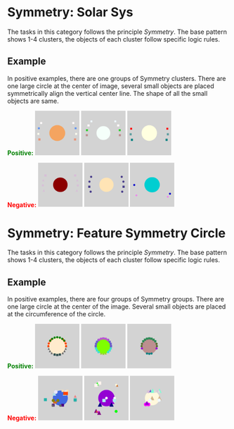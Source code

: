 # Symmetry: Solar Sys
The tasks in this category follows the principle _Symmetry_. The base pattern shows 1-4 clusters, 
the objects of each cluster follow specific logic rules.
## Example
In positive examples, there are one groups of Symmetry clusters. There are one large circle at the center of image,
several small objects are placed symmetrically align the vertical center line. 
The shape of all the small objects are same.
<p align="left">
  <span style="color: green; font-weight: bold;">Positive:</span>
  <img src="001_non_overlap_soloar_sys_shape_1/positive/00000.png" width="20%">
  <img src="001_non_overlap_soloar_sys_shape_1/positive/00001.png" width="20%">
  <img src="001_non_overlap_soloar_sys_shape_1/positive/00002.png" width="20%">

  <span style="color: red; font-weight: bold;">Negative:</span>
  <img src="001_non_overlap_soloar_sys_shape_1/negative/00000.png" width="20%">
  <img src="001_non_overlap_soloar_sys_shape_1/negative/00001.png" width="20%">
  <img src="001_non_overlap_soloar_sys_shape_1/negative/00002.png" width="20%">
</p>

# Symmetry: Feature Symmetry Circle
The tasks in this category follows the principle _Symmetry_. The base pattern shows 1-4 clusters, 
the objects of each cluster follow specific logic rules.
## Example
In positive examples, there are four groups of Symmetry groups. There are one large circle at the center of the image.
Several small objects are placed at the circumference of the circle.

<p align="left">
  <span style="color: green; font-weight: bold;">Positive:</span>
  <img src="120_feature_symmetry_circle_shape_color_size_count_4/positive/00000.png" width="20%">
  <img src="120_feature_symmetry_circle_shape_color_size_count_4/positive/00001.png" width="20%">
  <img src="120_feature_symmetry_circle_shape_color_size_count_4/positive/00002.png" width="20%">

  <span style="color: red; font-weight: bold;">Negative:</span>
  <img src="120_feature_symmetry_circle_shape_color_size_count_4/negative/00000.png" width="20%">
  <img src="120_feature_symmetry_circle_shape_color_size_count_4/negative/00001.png" width="20%">
  <img src="120_feature_symmetry_circle_shape_color_size_count_4/negative/00002.png" width="20%">
</p>





